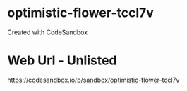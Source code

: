 # optimistic-flower-tccl7v
Created with CodeSandbox

# Web Url - Unlisted
https://codesandbox.io/p/sandbox/optimistic-flower-tccl7v
